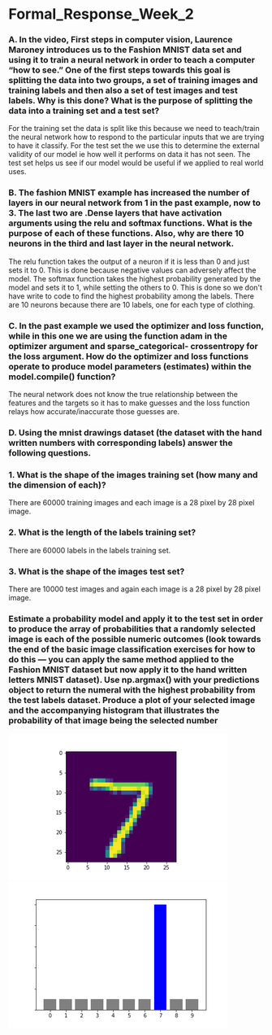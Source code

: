 # Formal_Response_Week_2

### A. In the video, First steps in computer vision, Laurence Maroney introduces us to the Fashion MNIST data set and using it to train a neural network in order to teach a computer “how to see.” One of the first steps towards this goal is splitting the data into two groups, a set of training images and training labels and then also a set of test images and test labels. Why is this done? What is the purpose of splitting the data into a training set and a test set?

For the training set the data is split like this because we need to teach/train the neural network how to respond to the particular inputs that we are trying to have it classify. For the test set the we use this to determine the external validity of our model ie how well it performs on data it has not seen. The test set helps us see if our model would be useful if we applied to real world uses.


### B. The fashion MNIST example has increased the number of layers in our neural network from 1 in the past example, now to 3. The last two are .Dense layers that have activation arguments using the relu and softmax functions. What is the purpose of each of these functions. Also, why are there 10 neurons in the third and last layer in the neural network.

The relu function takes the output of a neuron if it is less than 0 and just sets it to 0. This is done because negative values can adversely affect the model.
The softmax function takes the highest probability generated by the model and sets it to 1, while setting the others to 0. This is done so we don't have write to code to find the highest probability among the labels. 
There are 10 neurons because there are 10 labels, one for each type of clothing.


### C. In the past example we used the optimizer and loss function, while in this one we are using the function adam in the optimizer argument and sparse_categorical- crossentropy for the loss argument. How do the optimizer and loss functions operate to produce model parameters (estimates) within the model.compile() function?

The neural network does not know the true relationship between the features and the targets so it has to make guesses and the loss function relays how accurate/inaccurate those guesses are.

### D. Using the mnist drawings dataset (the dataset with the hand written numbers with corresponding labels) answer the following questions.

### 1. What is the shape of the images training set (how many and the dimension of each)?
There are 60000 training images and each image is a 28 pixel by 28 pixel image.


### 2. What is the length of the labels training set?
There are 60000 labels in the labels training set.

### 3. What is the shape of the images test set?
There are 10000 test images and again each image is a 28 pixel by 28 pixel image.


### Estimate a probability model and apply it to the test set in order to produce the array of probabilities that a randomly selected image is each of the possible numeric outcomes (look towards the end of the basic image classification exercises for how to do this — you can apply the same method applied to the Fashion MNIST dataset but now apply it to the hand written letters MNIST dataset). Use np.argmax() with your predictions object to return the numeral with the highest probability from the test labels dataset. Produce a plot of your selected image and the accompanying histogram that illustrates the probability of that image being the selected number


![My image Plot](number_7.png)
![My Probability Plot](probability_graph.png)









